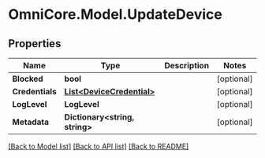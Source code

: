 # OmniCore.Model.UpdateDevice

## Properties

Name | Type | Description | Notes
------------ | ------------- | ------------- | -------------
**Blocked** | **bool** |  | [optional] 
**Credentials** | [**List&lt;DeviceCredential&gt;**](DeviceCredential.md) |  | [optional] 
**LogLevel** | **LogLevel** |  | [optional] 
**Metadata** | **Dictionary&lt;string, string&gt;** |  | [optional] 

[[Back to Model list]](../README.md#documentation-for-models) [[Back to API list]](../README.md#documentation-for-api-endpoints) [[Back to README]](../README.md)

